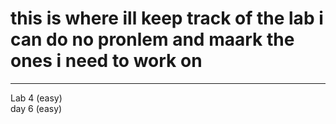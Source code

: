 # this is where ill keep track of the lab i can do no pronlem and maark the ones i need to work on
---
Lab 4 (easy)  
day 6 (easy)
